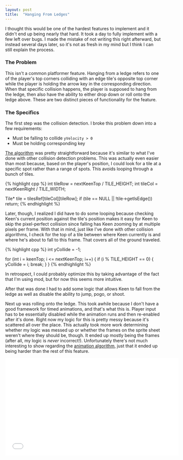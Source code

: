 ```yaml
---
layout: post
title:  "Hanging From Ledges"
---
```

I thought this would be one of the hardest features to implement and it didn't
end up being nearly that hard. It took a day to fully implement with a few left
over bugs. I made the mistake of not writing this right afterward, but instead
several days later, so it's not as fresh in my mind but I think I can still
explain the process.

### The Problem

This isn't a common platformer feature. Hanging from a ledge refers to one of
the player's top corners colliding with an edge tile's opposite top corner
while the player is holding the arrow key in the corresponding direction. When
that specific collision happens, the player is supposed to hang from the ledge,
then also have the ability to either drop down or roll onto the ledge
above. These are two distinct pieces of functionality for the feature.

### The Specifics

The first step was the collision detection. I broke this problem down into a few requirements:

- Must be falling to collide `yVelocity > 0`
- Must be holding corresponding key

[The
algorithm](https://github.com/PlanetLotus/keen5-linux/blob/master/src/Player.cpp#L504-L533)
was pretty straightforward because it's similar to what I've done
with other collision detection problems. This was actually even easier than
most because, based on the player's position, I could look for a tile at a
specific spot rather than a range of spots. This avoids looping through a bunch
of tiles.

{% highlight cpp %}
int tileRow = nextKeenTop / TILE_HEIGHT;
int tileCol = nextKeenRight / TILE_WIDTH;

Tile* tile = tilesRef[tileCol][tileRow];
if (tile == NULL || !tile->getIsEdge())
    return;
{% endhighlight %}

Later, though, I realized I did have to do some looping because checking Keen's
current position against the tile's position makes it easy for Keen to skip the
pixel-perfect collision since falling has Keen zooming by at multiple pixels
per frame. With that in mind, just like I've done with other collision
algorithms, I check for the top of a tile between where Keen currently is and
where he's about to fall to this frame. That covers all of the ground traveled.

{% highlight cpp %}
int yCollide = -1;

for (int i = keenTop; i <= nextKeenTop; i++) {
    if (i % TILE_HEIGHT == 0) {
        yCollide = i;
        break;
    }
}
{% endhighlight %}

In retrospect, I could probably optimize this by taking advantage of the fact
that I'm using mod, but for now this seems more intuitive.

After that was done I had to add some logic that allows Keen to fall from the
ledge as well as disable the ability to jump, pogo, or shoot.

Next up was rolling onto the ledge. This took awhile because I don't have a
good framework for timed animations, and that's what this is. Player input has
to be essentially disabled while the animation runs and then re-enabled after
it's done. Right now my logic for this is pretty messy because it's scattered
all over the place. This actually took more work determining whether my logic
was messed up or whether the frames on the sprite sheet weren't where they
should be, though. It ended up mostly being the frames (after all, my logic is
*never* incorrect!). Unfortunately there's not much interesting to show
regarding the [animation
algorithm](https://github.com/PlanetLotus/keen5-linux/blob/master/src/Player.cpp#L567-L597),
just that it ended up being harder than the rest of this feature.

<iframe width="560" height="315" src="//www.youtube.com/embed/l3bUzzVmzAU" frameborder="0" allowfullscreen></iframe>
